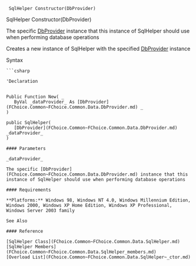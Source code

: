 ﻿     SqlHelper Constructor(DbProvider)                                                   

SqlHelper Constructor(DbProvider)

The specific [DbProvider](FChoice.Common~FChoice.Common.Data.DbProvider.md) instance that this instance of SqlHelper should use when performing database operations

Creates a new instance of SqlHelper with the specified [DbProvider](FChoice.Common~FChoice.Common.Data.DbProvider.md) instance

Syntax

```vbnet
```csharp

'Declaration
 

Public Function New( _
   ByVal _dataProvider_ As [DbProvider](FChoice.Common~FChoice.Common.Data.DbProvider.md) _
)

public SqlHelper( 
   [DbProvider](FChoice.Common~FChoice.Common.Data.DbProvider.md) _dataProvider_
)

#### Parameters

_dataProvider_

The specific [DbProvider](FChoice.Common~FChoice.Common.Data.DbProvider.md) instance that this instance of SqlHelper should use when performing database operations

#### Requirements

**Platforms:** Windows 98, Windows NT 4.0, Windows Millennium Edition, Windows 2000, Windows XP Home Edition, Windows XP Professional, Windows Server 2003 family

See Also

#### Reference

[SqlHelper Class](FChoice.Common~FChoice.Common.Data.SqlHelper.md)  
[SqlHelper Members](FChoice.Common~FChoice.Common.Data.SqlHelper_members.md)  
[Overload List](FChoice.Common~FChoice.Common.Data.SqlHelper~_ctor.md)